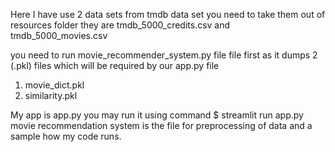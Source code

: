 Here I have use 2 data sets from tmdb data set
you need to take them out of resources folder
they are tmdb_5000_credits.csv and tmdb_5000_movies.csv

you need to run movie_recommender_system.py file file first as it dumps 2 (.pkl) files which will be required by our app.py file
1. movie_dict.pkl
2. similarity.pkl

My app is app.py
you may run it using command $ streamlit run app.py
movie recommendation system is the file for preprocessing of data and a sample how my code runs.
